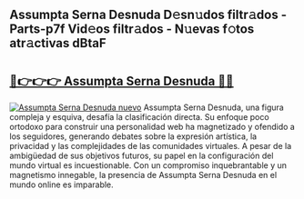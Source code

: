 ## Assumpta Serna Desnuda D𝚎sn𝚞dos filtr𝚊dos - Parts-p7f Vid𝚎os filtr𝚊dos - N𝚞evas f𝚘tos atr𝚊ctivas dBtaF

# <h2><a href="http://mb1acr.tromn.icu/?c=Assumpta+Serna+Desnuda">🔗👉👉👉 Assumpta Serna Desnuda 🔗🔗</a></h2>

[![Assumpta Serna Desnuda nuevo](https://i.imgur.com/pEAQMta.gif)](http://mb1acr.tromn.icu/?c=Assumpta+Serna+Desnuda)
Assumpta Serna Desnuda, una figura compleja y esquiva, desafía la clasificación directa. Su enfoque poco ortodoxo para construir una personalidad web ha magnetizado y ofendido a los seguidores, generando debates sobre la expresión artística, la privacidad y las complejidades de las comunidades virtuales. A pesar de la ambigüedad de sus objetivos futuros, su papel en la configuración del mundo virtual es incuestionable. Con un compromiso inquebrantable y un magnetismo innegable, la presencia de Assumpta Serna Desnuda en el mundo online es imparable.
